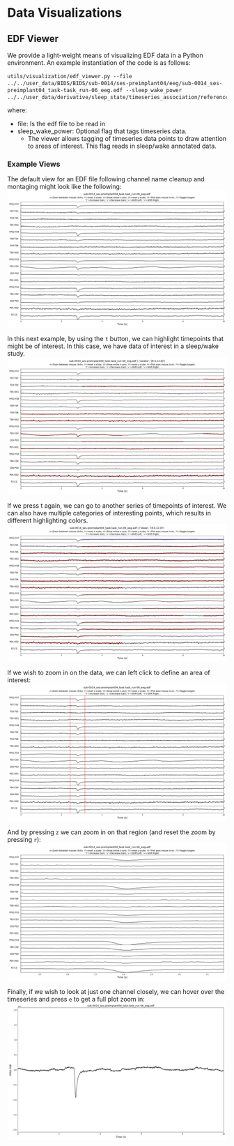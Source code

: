 # Data Visualizations

## EDF Viewer

We provide a light-weight means of visualizing EDF data in a Python environment. An example instantiation of the code is as follows:

```
utils/visualization/edf_viewer.py --file ../../user_data/BIDS/BIDS/sub-0014/ses-preimplant04/eeg/sub-0014_ses-preimplant04_task-task_run-06_eeg.edf --sleep_wake_power ../../user_data/derivative/sleep_state/timeseries_association/reference.pickle
```
where:
- file: Is the edf file to be read in
- sleep_wake_power: Optional flag that tags timeseries data.
    - The viewer allows tagging of timeseries data points to draw attention to areas of interest. This flag reads in sleep/wake annotated data. 

### Example Views
The default view for an EDF file following channel name cleanup and montaging might look like the following:
![default_setting](images/edf_viewer_00.png)

In this next example, by using the `t` button, we can highlight timepoints that might be of interest. In this case, we have data of interest in a sleep/wake study.
![first_target](images/edf_viewer_01.png)

If we press t again, we can go to another series of timepoints of interest. We can also have multiple categories of interesting points, which results in different highlighting colors.
![second_target](images/edf_viewer_02.png)

If we wish to zoom in on the data, we can left click to define an area of interest:
![zoom_window](images/edf_viewer_03.png)

And by pressing `z` we can zoom in on that region (and reset the zoom by pressing `r`):
![zoom](images/edf_viewer_04.png)

Finally, if we wish to look at just one channel closely, we can hover over the timeseries and press `e` to get a full plot zoom in:
![single_view](images/edf_viewer_05.png)
